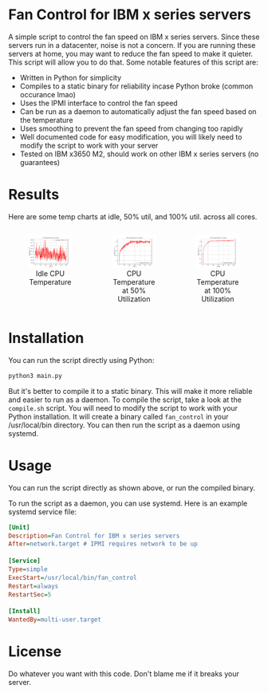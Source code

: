 # Fan Control for IBM x series servers
A simple script to control the fan speed on IBM x series servers. Since these servers run in a datacenter, noise is not a concern. If you are running these servers at home, you may want to reduce the fan speed to make it quieter. This script will allow you to do that. Some notable features of this script are:
- Written in Python for simplicity
- Compiles to a static binary for reliability incase Python broke (common occurance lmao)
- Uses the IPMI interface to control the fan speed
- Can be run as a daemon to automatically adjust the fan speed based on the temperature
- Uses smoothing to prevent the fan speed from changing too rapidly
- Well documented code for easy modification, you will likely need to modify the script to work with your server
- Tested on IBM x3650 M2, should work on other IBM x series servers (no guarantees)

# Results
Here are some temp charts at idle, 50% util, and 100% util. across all cores.
<div style="display: flex; justify-content: center; gap: 0px;">
    <figure style="text-align: center;">
        <img src="images/idle.png" alt="Idle Temperature" width="100%">
        <figcaption>Idle CPU Temperature</figcaption>
    </figure>
    <figure style="text-align: center;">
        <img src="images/50.png" alt="50% Utilization Temperature" width="100%">
        <figcaption>CPU Temperature at 50% Utilization</figcaption>
    </figure>
    <figure style="text-align: center;">
        <img src="images/100.png" alt="100% Utilization Temperature" width="100%">
        <figcaption>CPU Temperature at 100% Utilization</figcaption>
    </figure>
</div>


# Installation
You can run the script directly using Python:
```bash
python3 main.py
```
But it's better to compile it to a static binary. This will make it more reliable and easier to run as a daemon. To compile the script,
take a look at the `compile.sh` script. You will need to modify the script to work with your Python installation. It will create a binary called `fan_control` in your /usr/local/bin directory. You can then run the script as a daemon using systemd. 


# Usage
You can run the script directly as shown above, or run the compiled binary.

To run the script as a daemon, you can use systemd. Here is an example systemd service file:
```ini
[Unit]
Description=Fan Control for IBM x series servers
After=network.target # IPMI requires network to be up

[Service]
Type=simple
ExecStart=/usr/local/bin/fan_control
Restart=always
RestartSec=5

[Install]
WantedBy=multi-user.target
```

# License
Do whatever you want with this code. Don't blame me if it breaks your server.